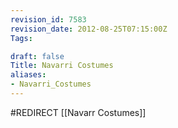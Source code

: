 ```yaml
---
revision_id: 7583
revision_date: 2012-08-25T07:15:00Z
Tags:

draft: false
Title: Navarri Costumes
aliases:
- Navarri_Costumes
---
```

#REDIRECT [[Navarr Costumes]]